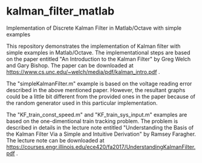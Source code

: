 # kalman_filter_matlab
Implementation of Discrete Kalman Filter in Matlab/Octave with simple examples

This repository demonstrates the implementation of Kalman filter with simple examples in Matlab/Octave.
The implementational steps are based on the paper entitled "An Introduction to the Kalman Filter" by Greg Welch and Gary Bishop.
The paper can be downloaded at https://www.cs.unc.edu/~welch/media/pdf/kalman_intro.pdf .


The "simpleKalmanFilter.m" example is based on the voltage reading error described in the above mentioned paper.
However, the resultant graphs could be a little bit different from the provided ones in the paper because of the random generator used in this particular implementation.


The "KF_train_const_speed.m" and "KF_train_sys_input.m" examples are based on the one-dimentional train tracking problem.
The problem is described in details in the lecture note entitled "Understanding the Basis of the Kalman Filter Via a Simple and Intuitive Derivation" by Ramsey Faragher.
The lecture note can be downloaded at https://courses.engr.illinois.edu/ece420/fa2017/UnderstandingKalmanFilter.pdf .
